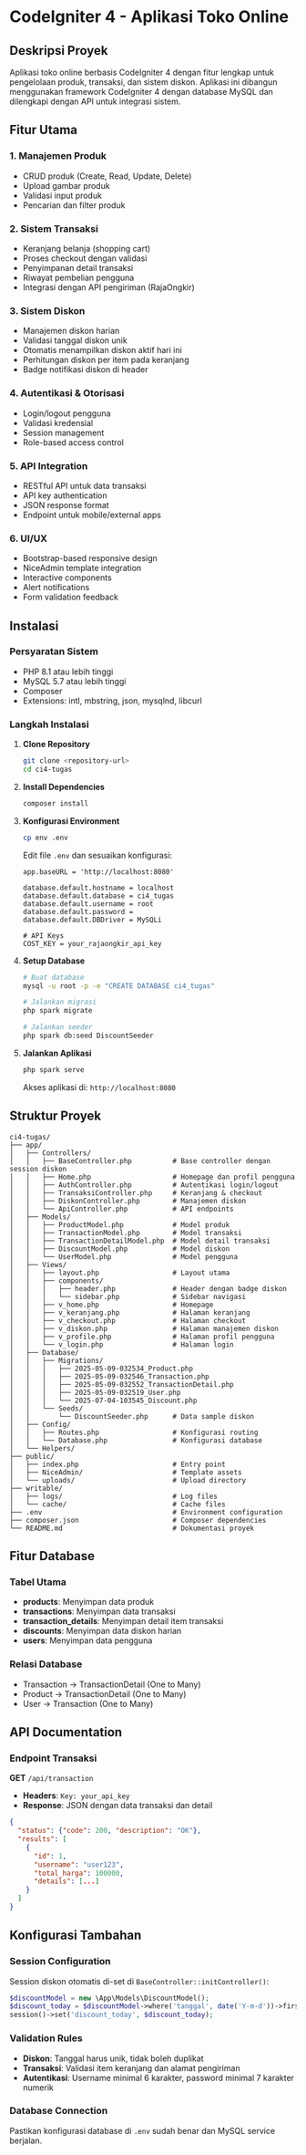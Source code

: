 # CodeIgniter 4 - Aplikasi Toko Online

## Deskripsi Proyek

Aplikasi toko online berbasis CodeIgniter 4 dengan fitur lengkap untuk pengelolaan produk, transaksi, dan sistem diskon. Aplikasi ini dibangun menggunakan framework CodeIgniter 4 dengan database MySQL dan dilengkapi dengan API untuk integrasi sistem.

## Fitur Utama

### 1. **Manajemen Produk**
- CRUD produk (Create, Read, Update, Delete)
- Upload gambar produk
- Validasi input produk
- Pencarian dan filter produk

### 2. **Sistem Transaksi**
- Keranjang belanja (shopping cart)
- Proses checkout dengan validasi
- Penyimpanan detail transaksi
- Riwayat pembelian pengguna
- Integrasi dengan API pengiriman (RajaOngkir)

### 3. **Sistem Diskon**
- Manajemen diskon harian
- Validasi tanggal diskon unik
- Otomatis menampilkan diskon aktif hari ini
- Perhitungan diskon per item pada keranjang
- Badge notifikasi diskon di header

### 4. **Autentikasi & Otorisasi**
- Login/logout pengguna
- Validasi kredensial
- Session management
- Role-based access control

### 5. **API Integration**
- RESTful API untuk data transaksi
- API key authentication
- JSON response format
- Endpoint untuk mobile/external apps

### 6. **UI/UX**
- Bootstrap-based responsive design
- NiceAdmin template integration
- Interactive components
- Alert notifications
- Form validation feedback

## Instalasi

### Persyaratan Sistem
- PHP 8.1 atau lebih tinggi
- MySQL 5.7 atau lebih tinggi
- Composer
- Extensions: intl, mbstring, json, mysqlnd, libcurl

### Langkah Instalasi

1. **Clone Repository**
   ```bash
   git clone <repository-url>
   cd ci4-tugas
   ```

2. **Install Dependencies**
   ```bash
   composer install
   ```

3. **Konfigurasi Environment**
   ```bash
   cp env .env
   ```
   Edit file `.env` dan sesuaikan konfigurasi:
   ```
   app.baseURL = 'http://localhost:8080'
   
   database.default.hostname = localhost
   database.default.database = ci4_tugas
   database.default.username = root
   database.default.password = 
   database.default.DBDriver = MySQLi
   
   # API Keys
   COST_KEY = your_rajaongkir_api_key
   ```

4. **Setup Database**
   ```bash
   # Buat database
   mysql -u root -p -e "CREATE DATABASE ci4_tugas"
   
   # Jalankan migrasi
   php spark migrate
   
   # Jalankan seeder
   php spark db:seed DiscountSeeder
   ```

5. **Jalankan Aplikasi**
   ```bash
   php spark serve
   ```
   Akses aplikasi di: `http://localhost:8080`

## Struktur Proyek

```
ci4-tugas/
├── app/
│   ├── Controllers/
│   │   ├── BaseController.php          # Base controller dengan session diskon
│   │   ├── Home.php                    # Homepage dan profil pengguna
│   │   ├── AuthController.php          # Autentikasi login/logout
│   │   ├── TransaksiController.php     # Keranjang & checkout
│   │   ├── DiskonController.php        # Manajemen diskon
│   │   └── ApiController.php           # API endpoints
│   ├── Models/
│   │   ├── ProductModel.php            # Model produk
│   │   ├── TransactionModel.php        # Model transaksi
│   │   ├── TransactionDetailModel.php  # Model detail transaksi
│   │   ├── DiscountModel.php           # Model diskon
│   │   └── UserModel.php               # Model pengguna
│   ├── Views/
│   │   ├── layout.php                  # Layout utama
│   │   ├── components/
│   │   │   ├── header.php              # Header dengan badge diskon
│   │   │   └── sidebar.php             # Sidebar navigasi
│   │   ├── v_home.php                  # Homepage
│   │   ├── v_keranjang.php             # Halaman keranjang
│   │   ├── v_checkout.php              # Halaman checkout
│   │   ├── v_diskon.php                # Halaman manajemen diskon
│   │   ├── v_profile.php               # Halaman profil pengguna
│   │   └── v_login.php                 # Halaman login
│   ├── Database/
│   │   ├── Migrations/
│   │   │   ├── 2025-05-09-032534_Product.php
│   │   │   ├── 2025-05-09-032546_Transaction.php
│   │   │   ├── 2025-05-09-032552_TransactionDetail.php
│   │   │   ├── 2025-05-09-032519_User.php
│   │   │   └── 2025-07-04-103545_Discount.php
│   │   └── Seeds/
│   │       └── DiscountSeeder.php      # Data sample diskon
│   ├── Config/
│   │   ├── Routes.php                  # Konfigurasi routing
│   │   └── Database.php                # Konfigurasi database
│   └── Helpers/
├── public/
│   ├── index.php                       # Entry point
│   ├── NiceAdmin/                      # Template assets
│   └── uploads/                        # Upload directory
├── writable/
│   ├── logs/                           # Log files
│   └── cache/                          # Cache files
├── .env                                # Environment configuration
├── composer.json                       # Composer dependencies
└── README.md                           # Dokumentasi proyek
```

## Fitur Database

### Tabel Utama
- **products**: Menyimpan data produk
- **transactions**: Menyimpan data transaksi
- **transaction_details**: Menyimpan detail item transaksi
- **discounts**: Menyimpan data diskon harian
- **users**: Menyimpan data pengguna

### Relasi Database
- Transaction → TransactionDetail (One to Many)
- Product → TransactionDetail (One to Many)
- User → Transaction (One to Many)

## API Documentation

### Endpoint Transaksi
**GET** `/api/transaction`
- **Headers**: `Key: your_api_key`
- **Response**: JSON dengan data transaksi dan detail

```json
{
  "status": {"code": 200, "description": "OK"},
  "results": [
    {
      "id": 1,
      "username": "user123",
      "total_harga": 100000,
      "details": [...]
    }
  ]
}
```

## Konfigurasi Tambahan

### Session Configuration
Session diskon otomatis di-set di `BaseController::initController()`:
```php
$discountModel = new \App\Models\DiscountModel();
$discount_today = $discountModel->where('tanggal', date('Y-m-d'))->first();
session()->set('discount_today', $discount_today);
```

### Validation Rules
- **Diskon**: Tanggal harus unik, tidak boleh duplikat
- **Transaksi**: Validasi item keranjang dan alamat pengiriman
- **Autentikasi**: Username minimal 6 karakter, password minimal 7 karakter numerik


### Database Connection
Pastikan konfigurasi database di `.env` sudah benar dan MySQL service berjalan.
